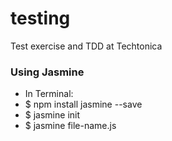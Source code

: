 # testing
Test exercise and TDD at Techtonica

### Using Jasmine
- In Terminal:
- $ npm install jasmine --save
- $ jasmine init
- $ jasmine file-name.js
